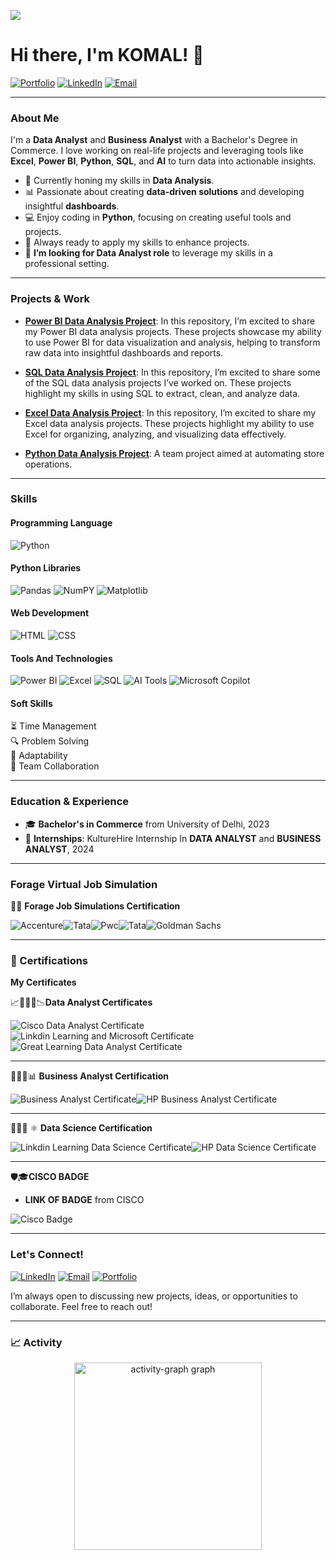 ![](https://komarev.com/ghpvc/?username=KOMAL-3008&label=Profile%20Views&color=0e75b6&style=flat)
# Hi there, I'm KOMAL! 👋

[![Portfolio](https://img.shields.io/badge/-Portfolio-FF5722?style=flat&logo=firefox&logoColor=white)](https://github.com/KOMAL-3008)
[![LinkedIn](https://img.shields.io/badge/-LinkedIn-0077B5?style=flat&logo=linkedin&logoColor=white)](https://www.linkedin.com/in/komal-thakur-037b27232/)
[![Email](https://img.shields.io/badge/-Email-D14836?style=flat&logo=gmail&logoColor=white)](mailto:komalofficework30@gmail.com)

---

### About Me

I'm a **Data Analyst** and **Business Analyst** with a Bachelor's Degree in Commerce. I love working on real-life projects and leveraging tools like **Excel**, **Power BI**, **Python**, **SQL**, and **AI** to turn data into actionable insights.

- 🌱 Currently honing my skills in **Data Analysis**.
- 📊 Passionate about creating **data-driven solutions** and developing insightful **dashboards**.
- 💻 Enjoy coding in **Python**, focusing on creating useful tools and projects.
- 🎨 Always ready to apply my skills to enhance projects.
- 🎯 **I’m looking for Data Analyst role** to leverage my skills in a professional setting.

---

### Projects & Work

- **[Power BI Data Analysis Project](https://github.com/shaun-mia/Power-BI-Data-Analysis-Project)**: In this repository, I’m excited to share my Power BI data analysis projects. These projects showcase my ability to use Power BI for data visualization and analysis, helping to transform raw data into insightful dashboards and reports.

- **[SQL Data Analysis Project](https://github.com/shaun-mia/SQL-Data-Analysis-Project)**: In this repository, I’m excited to share some of the SQL data analysis projects I’ve worked on. These projects highlight my skills in using SQL to extract, clean, and analyze data.
- **[Excel Data Analysis Project](https://github.com/shaun-mia/Excel-Data-Analysis-Project)**: In this repository, I’m excited to share my Excel data analysis projects. These projects highlight my ability to use Excel for organizing, analyzing, and visualizing data effectively.

- **[Python Data Analysis Project](https://github.com/shaun-mia/Python-Data-Analysis-Project)**: A team project aimed at automating store operations.

---

### Skills

#### Programming Language
![Python](https://img.shields.io/badge/-Python-3776AB?style=flat&logo=python&logoColor=white) 

#### Python Libraries
![Pandas](https://img.shields.io/badge/-Pandas-150458?style=flat&logo=pandas&logoColor=white) 
![NumPY](https://img.shields.io/badge/-Numpy-013243?style=flat&logo=numpy&logoColor=white) 
![Matplotlib](https://img.shields.io/badge/-Matplotlib-11557C?style=flat&logo=matplotlib&logoColor=white) 

#### Web Development
![HTML](https://img.shields.io/badge/-HTML-E34F26?style=flat&logo=html5&logoColor=white)
![CSS](https://img.shields.io/badge/-CSS-1572B6?style=flat&logo=css3&logoColor=white)

#### Tools And Technologies
![Power BI](https://img.shields.io/badge/-Power%20BI-F2C811?style=flat&logo=powerbi&logoColor=white)
![Excel](https://img.shields.io/badge/-Excel-217346?style=flat&logo=microsoft-excel&logoColor=white)
![SQL](https://img.shields.io/badge/-SQL%20Server-CC2927?style=flat&logo=microsoft-sql-server&logoColor=white)
![AI Tools](https://img.shields.io/badge/-ChatGPT-00B37E?style=flat&logo=openai&logoColor=white)
![Microsoft Copilot](https://img.shields.io/badge/-Microsoft%20Copilot-2B2B2B?style=flat&logo=microsoft&logoColor=white)

#### Soft Skills
⏳ Time Management  
🔍 Problem Solving  
🔄 Adaptability  
🤝 Team Collaboration

---
### Education & Experience

- 🎓 **Bachelor's in Commerce** from University of Delhi, 2023
- 🏅 **Internships**: KultureHire Internship In **DATA ANALYST** and **BUSINESS ANALYST**, 2024

---
### Forage Virtual Job Simulation
💼🎯 **Forage Job Simulations Certification**

![Accenture](https://github.com/KOMAL-3008/Certificates/blob/main/accenture.ico)![Tata](https://github.com/KOMAL-3008/Certificates/blob/main/Tata.ico)![Pwc](https://github.com/KOMAL-3008/Certificates/blob/main/Pwc.ico)![Tata](https://github.com/KOMAL-3008/Certificates/blob/main/Tata%20CyberSecurity.ico)![Goldman Sachs](https://github.com/KOMAL-3008/Certificates/blob/main/Excel.ico)

---

### 🥇 Certifications
**My Certificates**

📈👩🏻‍💻📉**Data Analyst Certificates** 

![Cisco Data Analyst Certificate](https://github.com/KOMAL-3008/Certificates/blob/main/cisco.ico)![Linkdin Learning and Microsoft Certificate](https://github.com/KOMAL-3008/Certificates/blob/main/microsoft%20and%20linkdin%20.ico)![Great Learning Data Analyst Certificate](https://github.com/KOMAL-3008/Certificates/blob/main/Great%20Learning%20Data%20Analyst.ico)

---

👩🏻‍💼📊 **Business Analyst Certification**

![Business Analyst Certificate](https://github.com/KOMAL-3008/Certificates/blob/main/business.ico)![HP Business Analyst Certificate](https://github.com/KOMAL-3008/Certificates/blob/main/HP%20business%20analyst.ico)

---

👩🏻‍🔬 ⚛︎ **Data Science Certification**

![Linkdin Learning Data Science Certificate](https://github.com/KOMAL-3008/Certificates/blob/main/data%20science.ico)![HP Data Science Certificate](https://github.com/KOMAL-3008/Certificates/blob/main/HP%20ANALYST.ico)

---

🛡️🎓**CISCO BADGE**

-  **LINK OF BADGE** from CISCO

![Cisco Badge](https://github.com/KOMAL-3008/Certificates/blob/main/badge.ico)

---

### Let's Connect!

[![LinkedIn](https://img.shields.io/badge/-LinkedIn-0077B5?style=flat&logo=linkedin&logoColor=white)](https://www.linkedin.com/in/komal-thakur-037b27232/) 
[![Email](https://img.shields.io/badge/-Email-D14836?style=flat&logo=gmail&logoColor=white)](mailto:komalofficework30@gmail.com) 
[![Portfolio](https://img.shields.io/badge/-Portfolio-FF5722?style=flat&logo=firefox&logoColor=white)](https://github.com/KOMAL-3008)

I’m always open to discussing new projects, ideas, or opportunities to collaborate. Feel free to reach out!

---

### 📈 Activity

<div align="center">
  <img src="https://github-readme-activity-graph.vercel.app/graph?username=KOMAL-3008&radius=16&theme=react&area=true&order=5" height="300" alt="activity-graph graph"  />
</div>
